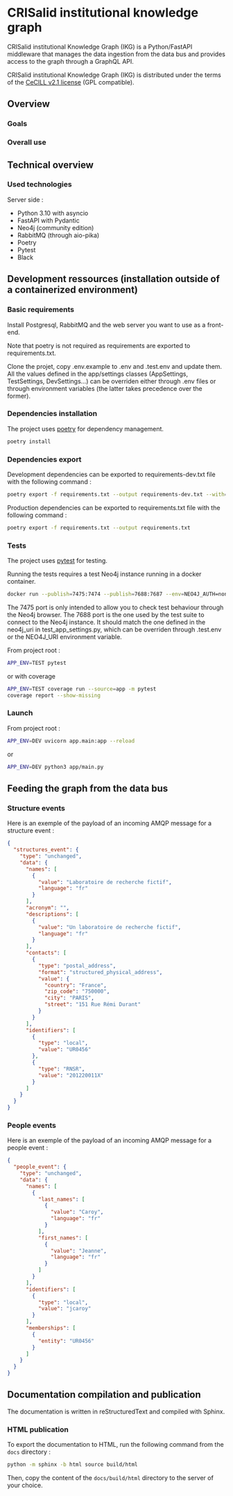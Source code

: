 # CRISalid institutional knowledge graph

CRISalid institutional Knowledge Graph (IKG) is a Python/FastAPI middleware that manages the data ingestion from the
data bus and provides access to the graph through a GraphQL API.

CRISalid institutional Knowledge Graph (IKG) is distributed under the terms of
the [CeCILL v2.1 license](http://www.cecill.info/licences/Licence_CeCILL_V2.1-fr.txt) (GPL compatible).

## Overview

### Goals

### Overall use

## Technical overview

### Used technologies

Server side :

- Python 3.10 with asyncio
- FastAPI with Pydantic
- Neo4j (community edition)
- RabbitMQ (through aio-pika)
- Poetry
- Pytest
- Black

## Development ressources (installation outside of a containerized environment)

### Basic requirements

Install Postgresql, RabbitMQ and the web server you want to use as a front-end.

Note that poetry is not required as requirements are exported to requirements.txt.

Clone the projet, copy .env.example to .env and .test.env and update them. All the values defined in the app/settings
classes (AppSettings, TestSettings, DevSettings...)
can be overriden either through .env files or through environment variables (the latter takes precedence over the
former).

### Dependencies installation

The project uses [poetry](https://python-poetry.org/) for dependency management.

```bash
poetry install
```

### Dependencies export

Development dependencies can be exported to requirements-dev.txt file with the following command :

```bash
poetry export -f requirements.txt --output requirements-dev.txt --with=development
```

Production dependencies can be exported to requirements.txt file with the following command :

```bash
poetry export -f requirements.txt --output requirements.txt
```

### Tests

The project uses [pytest](https://docs.pytest.org/en/stable/) for testing.

Running the tests requires a test Neo4j instance running in a docker container.

```bash
docker run --publish=7475:7474 --publish=7688:7687 --env=NEO4J_AUTH=none   neo4j:5-community
```

The 7475 port is only intended to allow you to check test behaviour through the Neo4j browser.
The 7688 port is the one used by the test suite to connect to the Neo4j instance. It should match the one defined in the
neo4j_uri in test_app_settings.py, which can be overriden through .test.env or
the NEO4J_URI environment variable.

From project root :

```bash
APP_ENV=TEST pytest
```

or with coverage

```bash
APP_ENV=TEST coverage run --source=app -m pytest
coverage report --show-missing
```

### Launch

From project root :

```bash
APP_ENV=DEV uvicorn app.main:app --reload
```

or

```bash
APP_ENV=DEV python3 app/main.py 
```

## Feeding the graph from the data bus

### Structure events

Here is an exemple of the payload of an incoming AMQP message for a structure event :

```json
{
  "structures_event": {
    "type": "unchanged",
    "data": {
      "names": [
        {
          "value": "Laboratoire de recherche fictif",
          "language": "fr"
        }
      ],
      "acronym": "",
      "descriptions": [
        {
          "value": "Un laboratoire de recherche fictif",
          "language": "fr"
        }
      ],
      "contacts": [
        {
          "type": "postal_address",
          "format": "structured_physical_address",
          "value": {
            "country": "France",
            "zip_code": "750000",
            "city": "PARIS",
            "street": "151 Rue Rémi Durant"
          }
        }
      ],
      "identifiers": [
        {
          "type": "local",
          "value": "UR0456"
        },
        {
          "type": "RNSR",
          "value": "201220011X"
        }
      ]
    }
  }
}
```

### People events

Here is an exemple of the payload of an incoming AMQP message for a people event :

```json
{
  "people_event": {
    "type": "unchanged",
    "data": {
      "names": [
        {
          "last_names": [
            {
              "value": "Caroy",
              "language": "fr"
            }
          ],
          "first_names": [
            {
              "value": "Jeanne",
              "language": "fr"
            }
          ]
        }
      ],
      "identifiers": [
        {
          "type": "local",
          "value": "jcaroy"
        }
      ],
      "memberships": [
        {
          "entity": "UR0456"
        }
      ]
    }
  }
}
```


## Documentation compilation and publication

The documentation is written in reStructuredText and compiled with Sphinx.

### HTML publication

To export the documentation to HTML, run the following command from the `docs` directory :

```bash
python -m sphinx -b html source build/html
```

Then, copy the content of the `docs/build/html` directory to the server of your choice.
